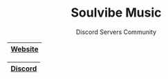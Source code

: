 <div align="center">

# Soulvibe Music
  
Discord Servers Community


| **[Website](https://cafeydo.xyz/)**	|
|-----------------------------------------------------------------------------	|
  
| **[Discord](https://cafeydo.xyz/support)**	|
|-----------------------------------------------------------------------------	|
</div>
